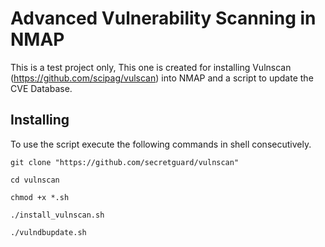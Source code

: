 # Advanced Vulnerability Scanning in NMAP

This is a test project only, This one is created for installing Vulnscan (https://github.com/scipag/vulscan) into NMAP
and a script to update the CVE Database.

## Installing

To use the script execute the following commands in shell consecutively.

```
git clone "https://github.com/secretguard/vulnscan"

cd vulnscan

chmod +x *.sh

./install_vulnscan.sh

./vulndbupdate.sh

```

